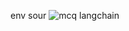 env
sour
![mcq langchain](https://github.com/Patsonu63/mcqgen1/assets/79435290/9cde70e1-7f6c-47ed-aee7-5e8a37eb24f2)
